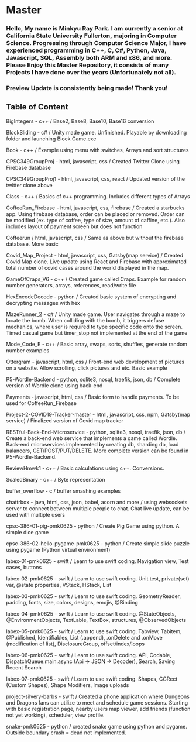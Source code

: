 # Master

### Hello, My name is Minkyu Ray Park. I am currently a senior at California State University Fullerton, majoring in Computer Science. Progressing through Computer Science Major, I have experienced programming in C++, C, C#, Python, Java, Javascript, SQL, Assembly both ARM and x86,  and more. Please Enjoy this Master Repository, it consists of many Projects I have done over the years (Unfortunately not all).

### Preview Update is consistently being made! Thank you!

## Table of Content

BigIntegers - c++ / Base2, Base8, Base10, Base16 conversion

BlockSliding - c# / Unity made game. Unfinished. Playable by downloading folder and launching Block Game.exe

Book - c++ / Example using menu with switches, Arrays and sort structures

CPSC349GroupProj - html, javascript, css / Created Twitter Clone using Firebase database

CPSC349GroupProj1 - html, javascript, css, react / Updated version of the twitter clone above

Class - c++ / Basics of c++ programming. Includes different types of Arrays

CoffeeRun_Firebase - html, javascript, css, firebase / Created a starbucks app. Using firebase database, order can be placed or removed. Order can be modified (ex. type of coffee, type of size, amount of caffine, etc.). Also includes layout of payment screen but does not function

Coffeerun / html, javascript, css / Same as above but without the firebase database. More basic

Covid_Map_Project - html, javascript, css, Gatsby(map service) / Created Covid Map clone. Live update using React and Firebase with approximated total number of covid cases around the world displayed in the map.

GameOfCraps_V6 - c++ / Created game called Craps. Example for random number generators, arrays, references, read/write file

HexEncodeDecode - python / Created basic system of encrypting and decrypting messages with hex

MazeRunner_2 - c# / Unity made game. User navigates through a maze to locate the bomb. When colliding with the bomb, it triggers defuse mechanics, where user is required to type specific code onto the screen. Timed casual game but timer_stop not implemented at the end of the game

Mode_Code_E - c++ / Basic array, swaps, sorts, shuffles, generate random number examples

Ottergram - javascript, html, css / Front-end web development of pictures on a website. Allow scrolling, click pictures and etc. Basic example

P5-Wordle-Backend - python, sqlite3, nosql, traefik, json, db / Complete version of Wordle clone using back-end

Payments - javascript, html, css / Basic form to handle payments. To be used for CoffeeRun_Firebase

Project-2-COVID19-Tracker-master - html, javascript, css, npm, Gatsby(map service) / Finalized version of Covid map tracker

RESTful-Back-End-Microservice - python, sqlite3, nosql, traefik, json, db / Create a back-end web service that implements a game called Wordle. Back-end microservices implemented by creating db, sharding db, load balancers, GET/POST/PUT/DELETE. More complete version can be found in P5-Wordle-Backend. 

ReviewHmwk1 - c++ / Basic calculations using c++. Conversions.

ScaledBinary - c++ / Byte representation

buffer_overflow - c / buffer smashing examples

chattrbox - java, html, css, json, babel, acorn and more / using websockets server to connect between multiple people to chat. Chat live update, can be used with multiple users

cpsc-386-01-pig-pmk0625 - python / Create Pig Game using python. A simple dice game

cpsc-386-02-hello-pygame-pmk0625 - python / Create simple slide puzzle using pygame (Python virtual environment)

labex-01-pmk0625 - swift / Learn to use swift coding. Navigation view, Test cases, buttons

labex-02-pmk0625 - swift / Learn to use swift coding. Unit test, private(set) var, @state properties, VStack, HStack, List

labex-03-pmk0625 - swift / Learn to use swift coding. GeometryReader, padding, fonts, size, colors, designs, emojis, @Binding

labex-04-pmk0625 - swift / Learn to use swift coding. @StateObjects, @EnvironmentObjects, TextLable, TextBox, structures, @ObservedObjects

labex-05-pmk0625 - swift / Learn to use swift coding. Tabview, Tabitem, @Published, Identifiables, List (.append), .onDelete and .onMove (modification of list), DisclosureGroup, offset/index/loops

labex-06-pmk0625 - swift / Learn to use swift coding. API, Codable, DispatchQueue.main.async (Api -> JSON -> Decoder), Search, Saving Recent Search 

labex-07-pmk0625 - swift / Learn to use swift coding. Shapes, CGRect (Custom Shapes), Shape Modifiers, Image uploads

project-silvery-barbs - swift / Created a phone application where Dungeons and Dragons fans can utilize to meet and schedule game sessions. Starting with basic registration page, nearby users map viewer, add friends (function not yet working), scheduler, view profile.

snake-pmk0625 - python / created snake game using python and pygame. Outside boundary crash = dead not implemented.
